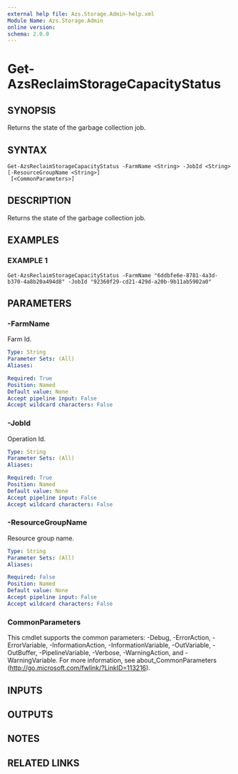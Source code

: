 ```yaml
---
external help file: Azs.Storage.Admin-help.xml
Module Name: Azs.Storage.Admin
online version:
schema: 2.0.0
---
```


# Get-AzsReclaimStorageCapacityStatus

## SYNOPSIS
Returns the state of the garbage collection job.

## SYNTAX

```
Get-AzsReclaimStorageCapacityStatus -FarmName <String> -JobId <String> [-ResourceGroupName <String>]
 [<CommonParameters>]
```

## DESCRIPTION
Returns the state of the garbage collection job.

## EXAMPLES

### EXAMPLE 1
```
Get-AzsReclaimStorageCapacityStatus -FarmName "6ddbfe6e-8781-4a3d-b370-4a8b20a494d8" -JobId "92360f29-cd21-429d-a20b-9b11ab5902a0"
```

## PARAMETERS

### -FarmName
Farm Id.

```yaml
Type: String
Parameter Sets: (All)
Aliases:

Required: True
Position: Named
Default value: None
Accept pipeline input: False
Accept wildcard characters: False
```

### -JobId
Operation Id.

```yaml
Type: String
Parameter Sets: (All)
Aliases:

Required: True
Position: Named
Default value: None
Accept pipeline input: False
Accept wildcard characters: False
```

### -ResourceGroupName
Resource group name.

```yaml
Type: String
Parameter Sets: (All)
Aliases:

Required: False
Position: Named
Default value: None
Accept pipeline input: False
Accept wildcard characters: False
```

### CommonParameters
This cmdlet supports the common parameters: -Debug, -ErrorAction, -ErrorVariable, -InformationAction, -InformationVariable, -OutVariable, -OutBuffer, -PipelineVariable, -Verbose, -WarningAction, and -WarningVariable.
For more information, see about_CommonParameters (http://go.microsoft.com/fwlink/?LinkID=113216).

## INPUTS

## OUTPUTS

## NOTES

## RELATED LINKS
